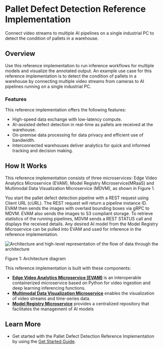 # Pallet Defect Detection Reference Implementation

Connect video streams to multiple AI pipelines on a single industrial PC to detect the condition of pallets in a warehouse.

## Overview

Use this reference implementation to run inference workflows for multiple models and visualize the annotated output. An example use case for this reference implementation is to detect the condition of pallets in a warehouse by connecting multiple video streams from cameras to AI pipelines running on a single industrial PC.

### Features

This reference implementation offers the following features:

-   High-speed data exchange with low-latency compute.
-   AI-assisted defect detection in real-time as pallets are received at the warehouse.
-   On-premise data processing for data privacy and efficient use of bandwidth.
-   Interconnected warehouses deliver analytics for quick and informed tracking and decision making.

## How It Works

This reference implementation consists of three microservices: Edge Video Analytics Microservice (EVAM), Model Registry Microservice(MRaaS) and Multimodal Data Visualization Microservice (MDVM), as shown in Figure 1.

You start the pallet defect detection pipeline with a REST request using Client URL (cURL). The REST request will return a pipeline instance ID. EVAM then sends the images with overlaid bounding boxes via gRPC to MDVM. EVAM also sends the images to S3 compliant storage. To retrieve statistics of the running pipelines, MDVM sends a REST STATUS call and displays the received details. Any desired AI model from the Model Registry Microservice can be pulled into EVAM and used for inference in the reference implementation.

![Architecture and high-level representation of the flow of data through the architecture](./images/defect-detection-arch-diagram.png)

Figure 1: Architecture diagram

This reference implementation is built with these components:

-   <a href="https://docs.edgeplatform.intel.com/edge-video-analytics-microservice/2.3.0/user-guide/Overview.html">**Edge Video Analytics Microservice (EVAM)**</a> is an interoperable containerized microservice based on Python for video ingestion and deep learning inferencing functions.
-   <a href="https://docs.edgeplatform.intel.com/visualization-microservice/user-guide/Overview.html">**Multimodal Data Visualization Microservice**</a> enables the visualization of video streams and time-series data.
-   <a href="https://docs.edgeplatform.intel.com/model-registry-as-a-service/1.0.2/user-guide/Overview.html">**Model Registry Microservice**</a> provides a centralized repository that facilitates the management of AI models

## Learn More

-   Get started with the Pallet Defect Detection Reference Implementation by using the [Get Started Guide](../user-guide/Get-Started-Guide.md).

